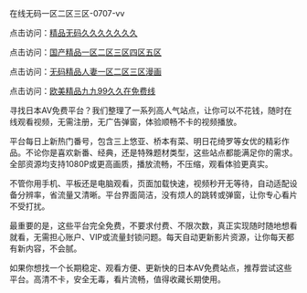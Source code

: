
在线无码一区二区三区-0707-vv


点击访问：<a href="https://bsdf-5f5.pages.dev/">精品无码久久久久久久久</a>

点击访问：<a href="https://gfd-5xg.pages.dev/">国产精品一区二区三区四区五区</a>

点击访问：<a href="https://fdhf-454.pages.dev/">无码精品人妻一区二区三区漫画</a>

点击访问：<a href="https://gda-c7m.pages.dev/">欧美精品九九99久久在免费线</a>

寻找日本AV免费平台？我们整理了一系列高人气站点，让你可以不花钱，随时在线观看视频，无需注册，无广告弹窗，体验顺畅不卡的视频播放。

平台每日上新热门番号，包含三上悠亚、桥本有菜、明日花绮罗等女优的精彩作品。不论你是喜欢新番、经典，还是特殊题材类型，这些站点都能满足你的需求。全部资源均支持1080P或更高画质，播放流畅，不压缩，观看体验更真实。

不管你用手机、平板还是电脑观看，页面加载快速，视频秒开无等待，自动适配设备分辨率，省流量又清晰。平台界面简洁，没有烦人的跳转或弹窗，让你专心看片不受打扰。

最重要的是，这些平台完全免费，不要求付费、不限次数，真正实现随时随地想看就看，无需担心账户、VIP或流量封锁问题。每天自动更新影片资源，让你每天都有新内容，不会腻。

如果你想找一个长期稳定、观看方便、更新快的日本AV免费站点，推荐尝试这些平台。高清不卡，安全无毒，看片流畅，值得收藏长期使用。





<span style="display:none;">[Canonical link](）</span>
